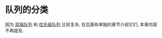 # 队列的分类

因为 [双端队列](../deque/index.md) 和 [优先级队列](../priority-queue/index.md) 比较复杂,
在后面有单独的章节介绍它们, 本章内容不再提及.